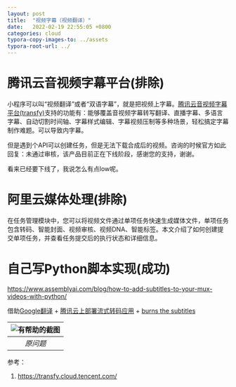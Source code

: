 ```yaml
---
layout: post
title:  "视频字幕（视频翻译）"
date:   2022-02-19 22:55:05 +0800
categories: cloud
typora-copy-images-to: ../assets
typora-root-url: ../
---
```


# 腾讯云音视频字幕平台(排除)
小程序可以叫“视频翻译”或者“双语字幕”，就是把视频上字幕。[腾讯云音视频字幕平台(transfy)][1]支持的功能有：能够覆盖音视频字幕转写翻译、直播字幕、多语言字幕、自动切割时间轴、字幕样式编辑、字幕视频压制等多种场景，轻松搞定字幕制作难题。可以导致内字幕。

但是遇到个API可以创建任务，但是无法下载合成后的视频。咨询的时候官方如此回复：未通过审核，该产品目前正在下线阶段，感谢您的支持，谢谢。

看来已经要下线了，我说怎么有点low呢。

# 阿里云媒体处理(排除)
在任务管理模块中，您可以将视频文件通过单项任务快速生成媒体文件，单项任务包含转码、智能封面、视频审核、视频DNA、智能标签。本文介绍了如何创建提交单项任务，并查看任务提交后的执行状态和详细信息。

# 自己写Python脚本实现(成功)
https://www.assemblyai.com/blog/how-to-add-subtitles-to-your-mux-videos-with-python/

借助[Google翻译][1] + [腾讯云上部署流式转码应用][2] + [burns the subtitles][3]

| ![有帮助的截图](/assets/WX20220219-184516.png) |
| :----------------------------------------: |
|          *原问题*          |


参考：
1. https://transfy.cloud.tencent.com/

[1]: https://translate.google.cn/
[2]: https://kangear.github.io/cloud/2021/12/18/tcloud.html
[3]: https://stackoverflow.com/a/13125122/2193455
